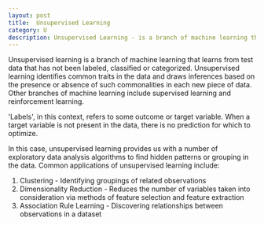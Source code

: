 ```yaml
---
layout: post
title:  Unsupervised Learning
category: U
description: Unsupervised Learning - is a branch of machine learning that learns from test data that has not been labeled, classified or categorized.
---
```

Unsupervised learning is a branch of machine learning that learns from test data that has not been labeled, classified or categorized. Unsupervised learning identifies common traits in the data and draws inferences based on the presence or absence of such commonalities in each new piece of data. Other branches of machine learning include supervised learning and reinforcement learning.

'Labels', in this context, refers to some outcome or target variable. When a target variable is not present in the data, there is no prediction for which to optimize.

In this case, unsupervised learning provides us with a number of exploratory data analysis algorithms to find hidden patterns or grouping in the data. Common applications of unsupervised learning include:

1. Clustering - Identifying groupings of related observations
2. Dimensionality Reduction - Reduces the number of variables taken into consideration via methods of feature selection and feature extraction
3. Association Rule Learning - Discovering relationships between observations in a dataset

